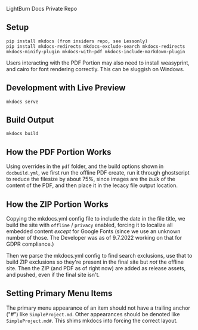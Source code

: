 LightBurn Docs Private Repo

## Setup

```
pip install mkdocs (from insiders repo, see Lessonly)
pip install mkdocs-redirects mkdocs-exclude-search mkdocs-redirects mkdocs-minify-plugin mkdocs-with-pdf mkdocs-include-markdown-plugin
```

Users interacting with the PDF Portion may also need to install weasyprint, and cairo for font rendering correctly.  This can be sluggish on Windows.

## Development with Live Preview

`mkdocs serve`

## Build Output

`mkdocs build`

## How the PDF Portion Works

Using overrides in the `pdf` folder, and the build options shown in `docbuild.yml`, we first run the offline PDF create, run it through ghostscript to reduce the filesize by about 75%, since images are the _bulk_ of the content of the PDF, and then place it in the lecacy file output location.

## How the ZIP Portion Works

Copying the mkdocs.yml config file to include the date in the file title, we build the site with `offline` / `privacy` enabled, forcing it to localize all embedded content *except* for Google Fonts (since we use an unknown number of those.  The Developer was as of 9.7.2022 working on that for GDPR compliance.)  

Then we parse the mkdocs.yml config to find search exclusions, use that to build ZIP exclusions so they're present in the final site but _not_ the offline site.  Then the ZIP (and PDF as of right now) are added as release assets, and pushed, even if the final site isn't.  

## Setting Primary Menu Items

The primary menu appearance of an item should not have a trailing anchor ("#") like `SimpleProject.md`.  Other appearances should be denoted like `SimpleProject.md#`.  This shims mkdocs into forcing the correct layout.
